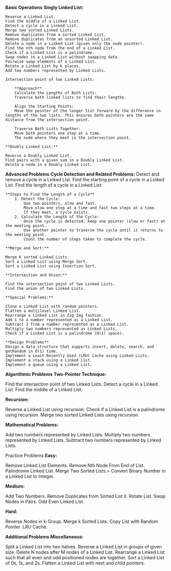 **Basic Operations**
    **Singly Linked List:**

    Reverse a Linked List.
    Find the middle of a Linked List.
    Detect a cycle in a Linked List.
    Merge two sorted Linked Lists.
    Remove duplicates from a sorted Linked List.
    Remove duplicates from an unsorted Linked List.
    Delete a node in a Linked List (given only the node pointer).
    Find the nth node from the end of a Linked List.
    Check if a Linked List is a palindrome.
    Swap nodes in a Linked List without swapping data.
    Pairwise swap elements of a Linked List.
    Rotate a Linked List by k places.
    Add two numbers represented by Linked Lists.

    Intersection point of two Linked Lists:

        **Approach**
        Calculate the Lengths of Both Lists:
        Traverse both linked lists to find their lengths.
        
        Align the Starting Points:
        Move the pointer of the longer list forward by the difference in lengths of the two lists. This ensures both pointers are the same distance from the intersection point.
        
        Traverse Both Lists Together:
        Move both pointers one step at a time.
        The node where they meet is the intersection point.

    **Doubly Linked List:**

    Reverse a Doubly Linked List.
    Find pairs with a given sum in a Doubly Linked List.
    Delete a node in a Doubly Linked List.

**Advanced Problems**
    **Cycle Detection and Related Problems:**
    Detect and remove a cycle in a Linked List.
    Find the starting point of a cycle in a Linked List.
    Find the length of a cycle in a Linked List:

    **Steps to Find the Length of a Cycle**
        1. Detect the Cycle:
            Use two pointers, slow and fast.
            Move slow one step at a time and fast two steps at a time.
            If they meet, a cycle exists.
        2. Calculate the Length of the Cycle:
            Once the cycle is detected, keep one pointer (slow or fast) at the meeting point.
            Use another pointer to traverse the cycle until it returns to the meeting point.
            Count the number of steps taken to complete the cycle.

    **Merge and Sort:**

    Merge K sorted Linked Lists.
    Sort a Linked List using Merge Sort.
    Sort a Linked List using Insertion Sort.

    **Intersection and Union:**
    
    Find the intersection point of two Linked Lists.
    Find the union of two Linked Lists.

    **Special Problems:**
    
    Clone a Linked List with random pointers.
    Flatten a multilevel Linked List.
    Rearrange a Linked List in Zig-Zag fashion.
    Add 1 to a number represented as a Linked List.
    Subtract 1 from a number represented as a Linked List.
    Multiply two numbers represented as Linked Lists.
    Check if a Linked List is a palindrome (O(1) space).

    **Design Problems**
    Design a data structure that supports insert, delete, search, and getRandom in O(1) time.
    Implement a Least Recently Used (LRU) Cache using Linked Lists.
    Implement a stack using a Linked List.
    Implement a queue using a Linked List.

**Algorithmic Problems**
**Two-Pointer Technique:**

Find the intersection point of two Linked Lists.
Detect a cycle in a Linked List.
Find the middle of a Linked List.

**Recursion:**

Reverse a Linked List using recursion.
Check if a Linked List is a palindrome using recursion.
Merge two sorted Linked Lists using recursion.

**Mathematical Problems:**

Add two numbers represented by Linked Lists.
Multiply two numbers represented by Linked Lists.
Subtract two numbers represented by Linked Lists.

Practice Problems
**Easy:**

Remove Linked List Elements.
Remove Nth Node From End of List.
Palindrome Linked List.
Merge Two Sorted Lists.=
Convert Binary Number in a Linked List to Integer.

**Medium:**

Add Two Numbers.
Remove Duplicates from Sorted List II.
Rotate List.
Swap Nodes in Pairs.
Odd Even Linked List.

**Hard:**

Reverse Nodes in k-Group.
Merge k Sorted Lists.
Copy List with Random Pointer.
LRU Cache.

**Additional Problems
Miscellaneous:**

Split a Linked List into two halves.
Reverse a Linked List in groups of given size.
Delete N nodes after M nodes of a Linked List.
Rearrange a Linked List such that all even and odd positioned nodes are together.
Sort a Linked List of 0s, 1s, and 2s.
Flatten a Linked List with next and child pointers.

